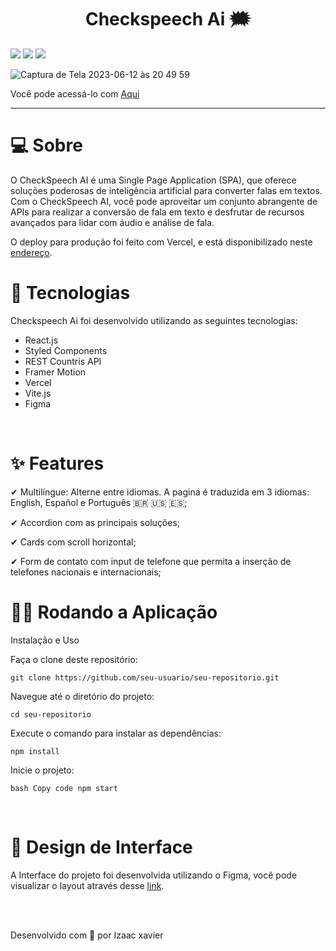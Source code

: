 
<h1 align="center">Checkspeech Ai 🗯️</h1>
           
 
![](https://img.shields.io/badge/L%C3%ADngua-Portugu%C3%AAs-orange.svg)  ![](https://img.shields.io/badge/Idioma-Espa%C3%B1ol-brightgreen.svg)
![](https://img.shields.io/badge/Language-English-blue.svg)





![Captura de Tela 2023-06-12 às 20 49 59](https://github.com/Izaacxavier/CheckSpeechAi/assets/105816549/84cdec7c-a1f1-4649-b1b6-01b403be7b61)

Você pode acessá-lo com [Aqui](https://checkspeechai.vercel.app/)

<hr>

# 💻 Sobre
 
O CheckSpeech AI é uma Single Page Application (SPA), que oferece soluções poderosas de inteligência artificial para converter falas em textos. Com o CheckSpeech AI, você pode aproveitar um conjunto abrangente de APIs para realizar a conversão de fala em texto e desfrutar de recursos avançados para lidar com áudio e análise de fala.

O deploy para produção foi feito com Vercel, e está disponibilizado neste [endereço](https://checkspeechai.vercel.app/).
<br>

# 🚀 Tecnologias

Checkspeech Ai foi desenvolvido utilizando as seguintes tecnologias:

- React.js
- Styled Components
- REST Countris API
- Framer Motion
- Vercel
- Vite.js
- Figma
<br>

# ✨ Features

 ✔ Multilíngue: Alterne entre idiomas. A pagina é traduzida em 3 idiomas: English, Español e Português 🇧🇷 🇺🇸 🇪🇸;

 ✔ Accordion com as principais soluções;
 
 ✔ Cards com scroll horizontal;

✔ Form de contato com input de telefone que permita a inserção de telefones nacionais e internacionais;
<br>


# 👨‍💻 Rodando a Aplicação

Instalação e Uso

Faça o clone deste repositório:

`git clone https://github.com/seu-usuario/seu-repositorio.git`

Navegue até o diretório do projeto:


`cd seu-repositorio`

Execute o comando para instalar as dependências:

`npm install`

Inicie o projeto:

`bash
Copy code
npm start`

<br>

# 🎨 Design de Interface

A Interface do projeto foi desenvolvida utilizando o Figma, você pode visualizar o layout através desse [link](https://www.figma.com/file/NSj0jmH2LhhuIZxug9BLAP/CheckSpeech-AI?type=design&node-id=0%3A1&t=rNfeOoKJlchdlm98-1).

<br>
<br>
    
    
Desenvolvido com 💜 por Izaac xavier 

